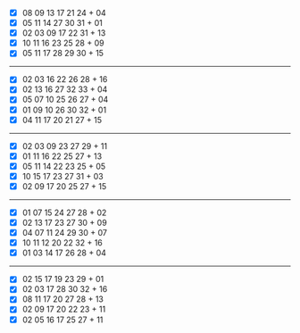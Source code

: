 - [x] 08 09 13 17 21 24 + 04
- [x] 05 11 14 27 30 31 + 01
- [x] 02 03 09 17 22 31 + 13
- [x] 10 11 16 23 25 28 + 09
- [x] 05 11 17 28 29 30 + 15
***
- [x] 02 03 16 22 26 28 + 16
- [x] 02 13 16 27 32 33 + 04
- [x] 05 07 10 25 26 27 + 04
- [x] 01 09 10 26 30 32 + 01
- [x] 04 11 17 20 21 27 + 15
***
- [x] 02 03 09 23 27 29 + 11
- [x] 01 11 16 22 25 27 + 13
- [x] 05 11 14 22 23 25 + 05
- [x] 10 15 17 23 27 31 + 03
- [x] 02 09 17 20 25 27 + 15
***
- [x] 01 07 15 24 27 28 + 02
- [x] 02 13 17 23 27 30 + 09
- [x] 04 07 11 24 29 30 + 07
- [x] 10 11 12 20 22 32 + 16
- [x] 01 03 14 17 26 28 + 04
***
- [x] 02 15 17 19 23 29 + 01
- [x] 02 03 17 28 30 32 + 16
- [x] 08 11 17 20 27 28 + 13
- [x] 02 09 17 20 22 23 + 11
- [x] 02 05 16 17 25 27 + 11
